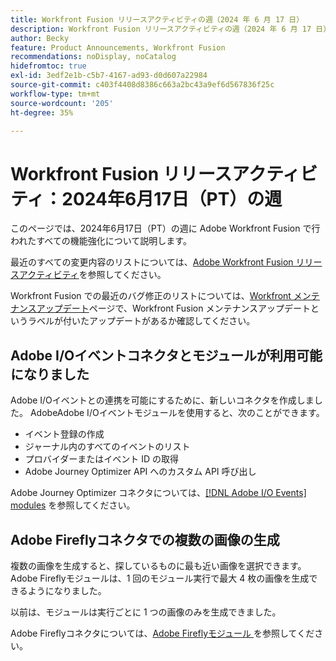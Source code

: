 ```yaml
---
title: Workfront Fusion リリースアクティビティの週（2024 年 6 月 17 日）
description: Workfront Fusion リリースアクティビティの週（2024 年 6 月 17 日）
author: Becky
feature: Product Announcements, Workfront Fusion
recommendations: noDisplay, noCatalog
hidefromtoc: true
exl-id: 3edf2e1b-c5b7-4167-ad93-d0d607a22984
source-git-commit: c403f4408d8386c663a2bc43a9ef6d567836f25c
workflow-type: tm+mt
source-wordcount: '205'
ht-degree: 35%

---
```


# Workfront Fusion リリースアクティビティ：2024年6月17日（PT）の週

このページでは、2024年6月17日（PT）の週に Adobe Workfront Fusion で行われたすべての機能強化について説明します。

最近のすべての変更内容のリストについては、[Adobe Workfront Fusion リリースアクティビティ](../../../product-announcements/product-releases/fusion-release-activity/fusion-release-activity.md)を参照してください。

Workfront Fusion での最近のバグ修正のリストについては、[Workfront メンテナンスアップデート](https://experienceleague.adobe.com/docs/workfront-known-issues/releases/current-updates.html?lang=ja)ページで、Workfront Fusion メンテナンスアップデートというラベルが付いたアップデートがあるか確認してください。

## Adobe I/Oイベントコネクタとモジュールが利用可能になりました

Adobe I/Oイベントとの連携を可能にするために、新しいコネクタを作成しました。 AdobeAdobe I/Oイベントモジュールを使用すると、次のことができます。

* イベント登録の作成
* ジャーナル内のすべてのイベントのリスト
* プロバイダーまたはイベント ID の取得
* Adobe Journey Optimizer API へのカスタム API 呼び出し

Adobe Journey Optimizer コネクタについては、[[!DNL Adobe I/O Events] modules](/help/quicksilver/workfront-fusion/apps-and-their-modules/adobe-io-events-modules.md) を参照してください。

## Adobe Fireflyコネクタでの複数の画像の生成

複数の画像を生成すると、探しているものに最も近い画像を選択できます。 Adobe Fireflyモジュールは、1 回のモジュール実行で最大 4 枚の画像を生成できるようになりました。

以前は、モジュールは実行ごとに 1 つの画像のみを生成できました。

Adobe Fireflyコネクタについては、[Adobe Fireflyモジュール ](/help/quicksilver/workfront-fusion/apps-and-their-modules/adobe-firefly-modules.md) を参照してください。
